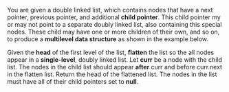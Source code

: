 You are given a double linked list, which contains nodes that have a next pointer, previous pointer, and additional **child pointer**.
This child pointer my or may not point to a separate doubly linked list, also containing this special nodes. These child may have one or more children of their own, and so on, to produce a **multilevel data structure** as shown in the example below.

Given the **head** of the first level of the list, **flatten** the list so the all nodes appear in a **single-level**, doubly linked list. Let **curr** be a node with the child list. The nodes in the child list should appear **after** curr and before curr.next in the flatten list.
Return the head of the flattened list. The nodes in the list must have all of their child pointers set to **null**.
